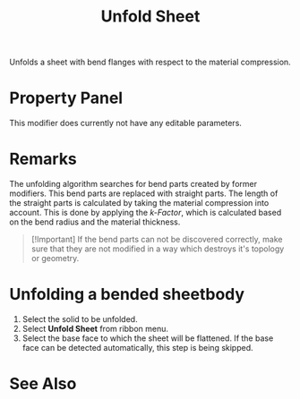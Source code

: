 ﻿---
uid: 87d3ecca-434c-474d-befd-47f1bb83370e
title: Unfold Sheet
---
Unfolds a sheet with bend flanges with respect to the material compression.

# Property Panel
This modifier does currently not have any editable parameters.

# Remarks
The unfolding algorithm searches for bend parts created by former modifiers. This bend parts are replaced with straight parts.
The length of the straight parts is calculated by taking the material compression into account. This is done by applying the _k-Factor_, which is calculated based on the bend radius and the material thickness.

> [!Important] If the bend parts can not be discovered correctly, make sure that they are not modified in a way which destroys it's topology or geometry.

# Unfolding a bended sheetbody
1. Select the solid to be unfolded.
2. Select __Unfold Sheet__ from ribbon menu.
3. Select the base face to which the sheet will be flattened. If the base face can be detected automatically, this step is being skipped.

# See Also
[](xref:5f9b1a87-60f9-448a-860a-567eb18473c8)
